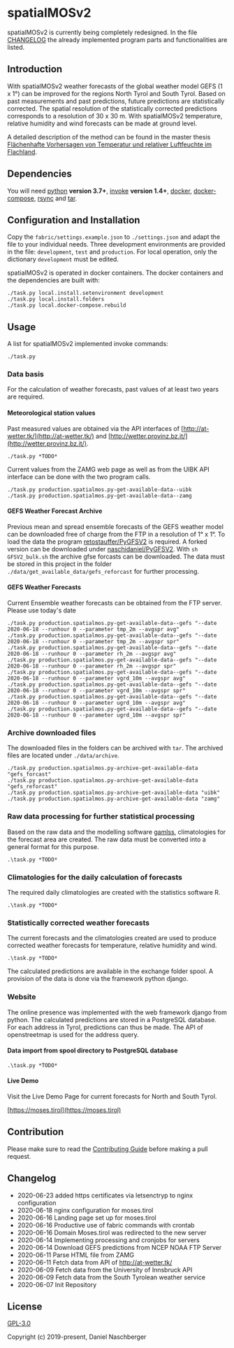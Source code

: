 # spatialMOSv2

spatialMOSv2 is currently being completely redesigned. In the file [CHANGELOG](#CHANGELOG) the already implemented program parts and functionalities are listed.


## Introduction
With spatialMOSv2 weather forecasts of the global weather model GEFS (1 x 1°) can be improved for the regions North Tyrol and South Tyrol. Based on past measurements and past predictions, future predictions are statistically corrected. 
The spatial resolution of the statistically corrected predictions corresponds to a resolution of 30 x 30 m. With spatialMOSv2 temperature, relative humidity and wind forecasts can be made at ground level.

A detailed description of the method can be found in the master thesis [Flächenhafte Vorhersagen von Temperatur und relativer Luftfeuchte im Flachland](http://diglib.uibk.ac.at/urn:nbn:at:at-ubi:1-16130).

## Dependencies
You will need [python](https://www.python.org/) **version 3.7+**, [invoke](http://www.pyinvoke.org/installing.html) **version 1.4+**, [docker](https://www.docker.com/), [docker-compose](https://docs.docker.com/compose/), [rsync](https://rsync.samba.org/) and [tar](https://www.gnu.org/software/tar/).


## Configuration and Installation
Copy the `fabric/settings.example.json` to `./settings.json` and adapt the file to your individual needs. Three development environments are provided in the file: `development`, `test` and `production`. For local operation, only the dictionary `development` must be edited.

spatialMOSv2 is operated in docker containers. The docker containers and the dependencies are built with:

```
./task.py local.install.setenvironment development
./task.py local.install.folders
./task.py local.docker-compose.rebuild
```

## Usage

A list for spatialMOSv2 implemented invoke commands: 

```
./task.py
```

### Data basis

For the calculation of weather forecasts, past values of at least two years are required.

#### Meteorological station values
Past measured values are obtained via the API interfaces of [http://at-wetter.tk/](http://at-wetter.tk/) and [http://wetter.provinz.bz.it/](http://wetter.provinz.bz.it/).

```
./task.py *TODO*
```

Current values from the ZAMG web page as well as from the UIBK API interface can be done with the two program calls.

```
./task.py production.spatialmos.py-get-available-data--uibk
./task.py production.spatialmos.py-get-available-data--zamg
```


#### GEFS Weather Forecast Archive

Previous mean and spread ensemble forecasts of the GEFS weather model can be downloaded free of charge from the FTP in a resolution of 1° x 1°. To load the data the program [retostauffer/PyGFSV2](https://github.com/retostauffer/PyGFSV2) is required.
A forked version can be downloaded under [naschidaniel/PyGFSV2](https://github.com/naschidaniel/PyGFSV2). With `sh GFSV2_bulk.sh` the archive gfse forcasts can be downloaded. The data must be stored in this project in the folder `./data/get_available_data/gefs_reforcast` for further processing.


#### GEFS Weather Forecasts

Current Ensemble weather forecasts can be obtained from the FTP server. Please use today's date

```
./task.py production.spatialmos.py-get-available-data--gefs "--date 2020-06-18 --runhour 0 --parameter tmp_2m --avgspr avg"
./task.py production.spatialmos.py-get-available-data--gefs "--date 2020-06-18 --runhour 0 --parameter tmp_2m --avgspr spr"
./task.py production.spatialmos.py-get-available-data--gefs "--date 2020-06-18 --runhour 0 --parameter rh_2m --avgspr avg"
./task.py production.spatialmos.py-get-available-data--gefs "--date 2020-06-18 --runhour 0 --parameter rh_2m --avgspr spr"
./task.py production.spatialmos.py-get-available-data--gefs "--date 2020-06-18 --runhour 0 --parameter vgrd_10m --avgspr avg"
./task.py production.spatialmos.py-get-available-data--gefs "--date 2020-06-18 --runhour 0 --parameter vgrd_10m --avgspr spr"
./task.py production.spatialmos.py-get-available-data--gefs "--date 2020-06-18 --runhour 0 --parameter ugrd_10m --avgspr avg"
./task.py production.spatialmos.py-get-available-data--gefs "--date 2020-06-18 --runhour 0 --parameter ugrd_10m --avgspr spr"
```

### Archive downloaded files

The downloaded files in the folders can be archived with `tar`. The archived files are located under `./data/archive`.

```
./task.py production.spatialmos.py-archive-get-available-data "gefs_forcast"
./task.py production.spatialmos.py-archive-get-available-data "gefs_reforcast"
./task.py production.spatialmos.py-archive-get-available-data "uibk"
./task.py production.spatialmos.py-archive-get-available-data "zamg"

```


### Raw data processing for further statistical processing

Based on the raw data and the modelling software [gamlss](http://www.gamlss.com/), climatologies for the forecast area are created. The raw data must be converted into a general format for this purpose.

```
.\task.py *TODO*
```


### Climatologies for the daily calculation of forecasts

The required daily climatologies are created with the statistics software R.

```
.\task.py *TODO*
```

### Statistically corrected weather forecasts
The current forecasts and the climatologies created are used to produce corrected weather forecasts for temperature, relative humidity and wind. 

```
.\task.py *TODO*
```

The calculated predictions are available in the exchange folder spool. A provision of the data is done via the framework python django.


### Website

The online presence was implemented with the web framework django from python. The calculated predictions are stored in a PostgreSQL database. For each address in Tyrol, predictions can thus be made. The API of openstreetmap is used for the address query.

#### Data import from spool directory to PostgreSQL database

```
.\task.py *TODO*
```

#### Live Demo

Visit the Live Demo Page for current forecasts for North and South Tyrol.

[https://moses.tirol](https://moses.tirol)


## Contribution

Please make sure to read the [Contributing Guide](./CONTRIBUTING.md) before making a pull request.



## Changelog

- 2020-06-23 added https certificates via letsenctryp to nginx configuration
- 2020-06-18 nginx configuration for moses.tirol
- 2020-06-16 Landing page set up for moses.tirol
- 2020-06-16 Productive use of fabric commands with crontab
- 2020-06-16 Domain Moses.tirol was redirected to the new server
- 2020-06-14 Implementing processing and cronjobs for servers
- 2020-06-14 Download GEFS predictions from NCEP NOAA FTP Server
- 2020-06-11 Parse HTML file from ZAMG
- 2020-06-11 Fetch data from API of http://at-wetter.tk/
- 2020-06-09 Fetch data from the University of Innsbruck API
- 2020-06-09 Fetch data from the South Tyrolean weather service  
- 2020-06-07 Init Repository 


## License

[GPL-3.0](./LICENSE)

Copyright (c) 2019-present, Daniel Naschberger
